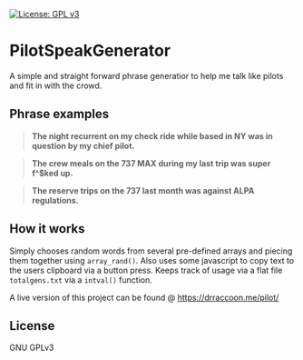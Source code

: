 [![License: GPL v3](https://img.shields.io/badge/License-GPLv3-blue.svg)](https://www.gnu.org/licenses/gpl-3.0)
# PilotSpeakGenerator
A simple and straight forward phrase generatior to help me talk like pilots and fit in with the crowd.

## Phrase examples
> **The night recurrent on my check ride while based in NY was in question by my chief pilot.**

> **The crew meals on the 737 MAX during my last trip was super f^$ked up.**

> **The reserve trips on the 737 last month was against ALPA regulations.**

## How it works
Simply chooses random words from several pre-defined arrays and piecing them together using `array_rand()`. Also uses some javascript to copy text to the users clipboard via a button press. Keeps track of usage via a flat file `totalgens.txt` via  a `intval()` function.

A live version of this project can be found @ https://drraccoon.me/pilot/

## License
GNU GPLv3

